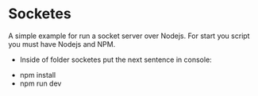 # Socketes
A simple example for run a socket server over Nodejs.
For start you script you must have Nodejs and NPM.

* Inside of folder socketes put the next sentence in console:
- npm install
- npm run dev
